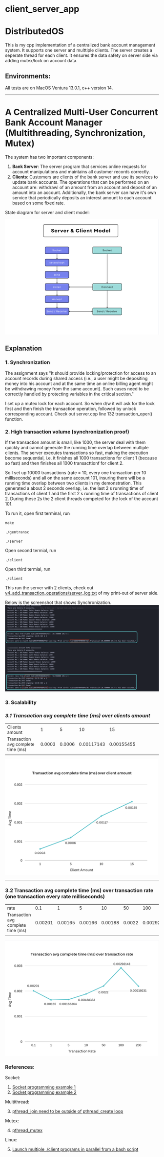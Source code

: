 # client_server_app

# DistributedOS

This is my cpp implementation of a centralized bank account management system. It supports one server and multtiple clients. The server creates a seperate thread for each client. It ensures the data safety on server side via adding mutex/lock on account data.


## Environments:

All tests are on MacOS Ventura 13.0.1, c++ version 14.

---

# A Centralized Multi-User Concurrent Bank Account Manager (Multithreading, Synchronization, Mutex)

The system has two important components:
1. **Bank Server**:
The server program that services online requests for account manipulations and maintains all customer records correctly.
2. **Clients**:
Customers are clients of the bank server and use its services to update bank accounts. The operations that can be performed on an account are: withdrawl of an amount from an account and deposit of an amount into an account. Additionally, the bank server can have it's own service that periodically deposits an interest amount to each account based on some fixed rate.

State diagram for server and client model:

![](./docs/server_client_model.png)

## Explanation

### **1. Synchronization**

The assignment says "It should provide locking/protection for access to an account records during shared access (i.e., a user might be depositing money into his account and at the same time an online billing agent might be withdrawing money from the same account). Such cases need to be correctly handled by protecting variables in the critical section."

I set up a mutex lock for each account. So when d/w it will ask for the lock first and then finish the transaction operation, followed by unlock corresponding account. Check out server.cpp line 132 transaction_oper() function.


### **2. High transaction volume (synchronization proof)**

If the transaction amount is small, like 1000, the server deal with them quickly and cannot generate the running time overlap between  multiple clients. The server executes transactions so fast, making the execution become sequential, i.e. it finishes all 1000 transactions for client 1 (because so fast) and then finishes all 1000 transacttionf for client 2.

So I set up 10000 transactions (rate = 10, every one transaction per 10 milliseconds) and all on the  same account 101, insuring there will be a running time overlap between two clients in my demonstration. This generated a about 2 seconds overlap, i.e. the last 2 s running time of transactions of client 1 and the first 2 s running time of transactions of client 2. During these 2s the 2 client threads competed for the lock of the account 101.


To run it, open first terminal, run
```linux
make
```
```linux
./gentransc
```
```linux
./server
```

Open second termial, run
```linux
./client
```

Open third termial, run
```linux
./client
```

This run the server with 2 clients, check out [v4_add_transaction_operations/server_log.txt](proj1_centralized_multiuser_bank/src/v4_add_transaction_operations/server_log.txt) of my print-out of server side.

Below is the screenshot that shows Synchronization.
![](./docs/server_logs_synchronization_example.png)

### **3. Scalability**

### ***3.1 Transaction avg complete time (ms) over clients amount***

|||||||||||
|-|-|-|-|-|-|-|-|-|-|
|Clients amount|1|5|10|15
|Transaction avg complete time (ms)|0.0003|0.0006|0.00117143|0.00155455|
||

![](./docs/scalability_01.png)

---

### **3.2 Transaction avg complete time (ms) over transaction rate (one transaction every rate milliseconds)**

||||||||||
|-|-|-|-|-|-|-|-|-|
|rate|0.1|1|5|10|50|100|200|
|Transaction avg complete time (ms)|0.00201|0.00165|0.00166|0.00188|0.0022|0.00292|0.00219|
||

![](./docs/scalability_02.png)


### References:

Socket:

1. [Socket programming example 1](https://www.geeksforgeeks.org/socket-programming-cc/?ref=lbp)
2. [Socket programming example 2](https://stackoverflow.com/a/69309213/9593219)

Multithread:

3. [pthread_join need to be outside of pthread_create loop](https://stackoverflow.com/questions/38153680/integrating-pthread-create-and-pthread-join-in-the-same-loop)

Mutex:

4. [pthread_mutex](https://stackoverflow.com/questions/34100575/c-using-mutex-in-multithreaded-client-and-server)

Linux:

5. [Launch multiple ./client programs in parallel from a bash script](https://stackoverflow.com/a/3004814/9593219)
